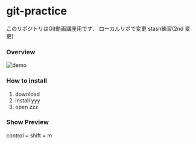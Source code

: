 # git-practice
このリポジトリはGit動画講座用です．
ローカルリポで変更
stash練習(2nd 変更)

### Overview
![demo](images/sample_video.gif)

### How to install
1. download
2. install yyy
3. open zzz

### Show Preview
control + shift + m